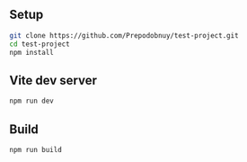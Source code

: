 ## Setup
```sh
git clone https://github.com/Prepodobnuy/test-project.git
cd test-project
npm install
```
## Vite dev server
```sh
npm run dev
```
## Build
```sh
npm run build
```
